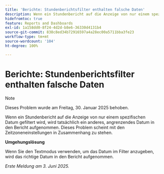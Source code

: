 ```yaml
---
title: 'Berichte: Stundenberichtsfilter enthalten falsche Daten'
description: Wenn ein Stundenbericht auf die Anzeige von nur einem spezifischen Datum gefiltert wird, wird tatsächlich ein anderes, angrenzendes Datum in den Bericht aufgenommen. Dieses Problem scheint mit den Zeitzoneneinstellungen in Zusammenhang zu stehen.
hidefromtoc: true
feature: Reports and Dashboards
exl-id: 1a158dd0-8f24-4d2d-b8e6-36330d4131b4
source-git-commit: 838c8ed34b72916597a4a28ec00a5711bba3fe23
workflow-type: tm+mt
source-wordcount: '104'
ht-degree: 100%

---
```


# Berichte: Stundenberichtsfilter enthalten falsche Daten

>[!NOTE]
>
>Dieses Problem wurde am Freitag, 30. Januar 2025 behoben.

Wenn ein Stundenbericht auf die Anzeige von nur einem spezifischen Datum gefiltert wird, wird tatsächlich ein anderes, angrenzendes Datum in den Bericht aufgenommen. Dieses Problem scheint mit den Zeitzoneneinstellungen in Zusammenhang zu stehen.

**Umgehungslösung**

Wenn Sie den Textmodus verwenden, um das Datum im Filter anzugeben, wird das richtige Datum in den Bericht aufgenommen.

_Erste Meldung am 3. Juni 2025._
